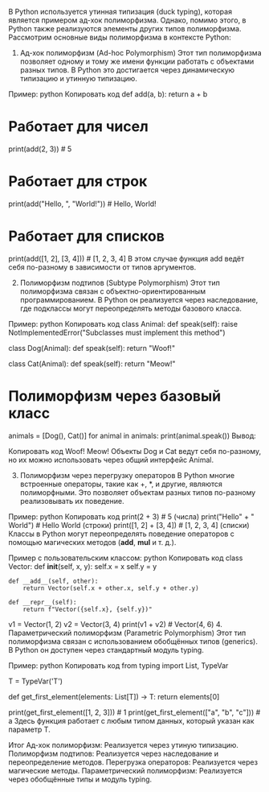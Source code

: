 В Python используется утинная типизация (duck typing), которая является примером ад-хок полиморфизма. Однако, помимо этого, в Python также реализуются элементы других типов полиморфизма. Рассмотрим основные виды полиморфизма в контексте Python:

1. Ад-хок полиморфизм (Ad-hoc Polymorphism)
Этот тип полиморфизма позволяет одному и тому же имени функции работать с объектами разных типов. В Python это достигается через динамическую типизацию и утинную типизацию.

Пример:
python
Копировать код
def add(a, b):
    return a + b

# Работает для чисел
print(add(2, 3))  # 5

# Работает для строк
print(add("Hello, ", "World!"))  # Hello, World!

# Работает для списков
print(add([1, 2], [3, 4]))  # [1, 2, 3, 4]
В этом случае функция add ведёт себя по-разному в зависимости от типов аргументов.

2. Полиморфизм подтипов (Subtype Polymorphism)
Этот тип полиморфизма связан с объектно-ориентированным программированием. В Python он реализуется через наследование, где подклассы могут переопределять методы базового класса.

Пример:
python
Копировать код
class Animal:
    def speak(self):
        raise NotImplementedError("Subclasses must implement this method")

class Dog(Animal):
    def speak(self):
        return "Woof!"

class Cat(Animal):
    def speak(self):
        return "Meow!"

# Полиморфизм через базовый класс
animals = [Dog(), Cat()]
for animal in animals:
    print(animal.speak())
Вывод:

Копировать код
Woof!
Meow!
Объекты Dog и Cat ведут себя по-разному, но их можно использовать через общий интерфейс Animal.

3. Полиморфизм через перегрузку операторов
В Python многие встроенные операторы, такие как +, *, и другие, являются полиморфными. Это позволяет объектам разных типов по-разному реализовывать их поведение.

Пример:
python
Копировать код
print(2 + 3)  # 5 (числа)
print("Hello" + " World")  # Hello World (строки)
print([1, 2] + [3, 4])  # [1, 2, 3, 4] (списки)
Классы в Python могут переопределять поведение операторов с помощью магических методов (__add__, __mul__ и т. д.).

Пример с пользовательским классом:
python
Копировать код
class Vector:
    def __init__(self, x, y):
        self.x = x
        self.y = y

    def __add__(self, other):
        return Vector(self.x + other.x, self.y + other.y)

    def __repr__(self):
        return f"Vector({self.x}, {self.y})"

v1 = Vector(1, 2)
v2 = Vector(3, 4)
print(v1 + v2)  # Vector(4, 6)
4. Параметрический полиморфизм (Parametric Polymorphism)
Этот тип полиморфизма связан с использованием обобщённых типов (generics). В Python он доступен через стандартный модуль typing.

Пример:
python
Копировать код
from typing import List, TypeVar

T = TypeVar('T')

def get_first_element(elements: List[T]) -> T:
    return elements[0]

print(get_first_element([1, 2, 3]))  # 1
print(get_first_element(["a", "b", "c"]))  # a
Здесь функция работает с любым типом данных, который указан как параметр T.

Итог
Ад-хок полиморфизм: Реализуется через утиную типизацию.
Полиморфизм подтипов: Реализуется через наследование и переопределение методов.
Перегрузка операторов: Реализуется через магические методы.
Параметрический полиморфизм: Реализуется через обобщённые типы и модуль typing.